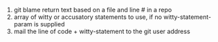1. git blame return text based on a file and line # in a repo
2. array of witty or accusatory statements to use, if no witty-statement-param is supplied
3. mail the line of code + witty-statement to the git user address

